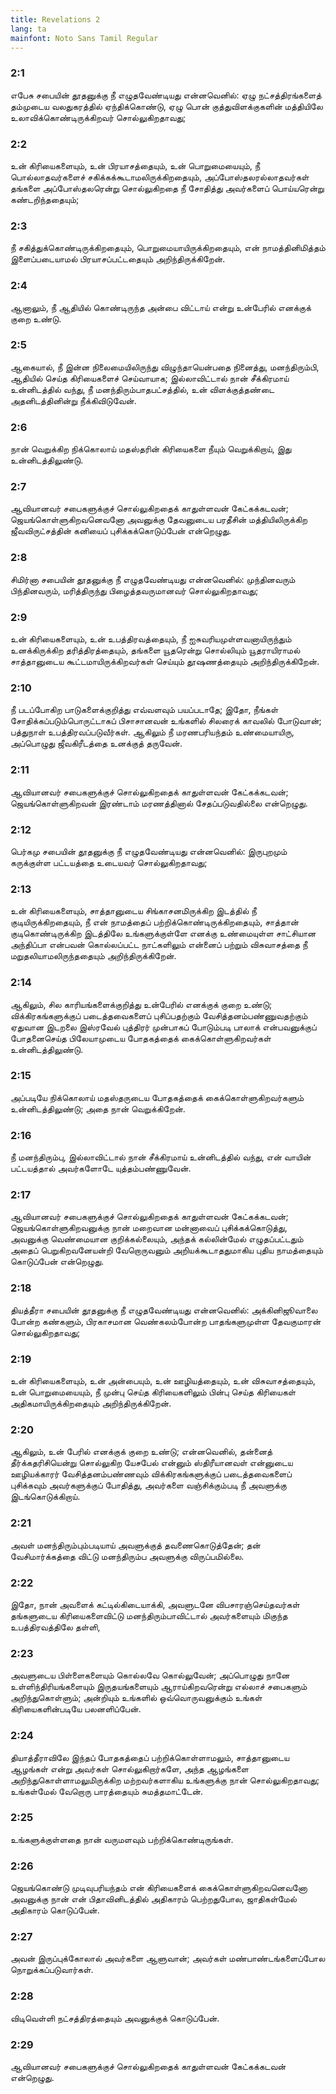 ```yaml
---
title: Revelations 2
lang: ta
mainfont: Noto Sans Tamil Regular
---
```


###  2:1

எபேசு சபையின் தூதனுக்கு நீ எழுதவேண்டியது என்னவெனில்: ஏழு நட்சத்திரங்களைத் தம்முடைய வலதுகரத்தில் ஏந்திக்கொண்டு, ஏழு பொன் குத்துவிளக்குகளின் மத்தியிலே உலாவிக்கொண்டிருக்கிறவர் சொல்லுகிறதாவது;

###  2:2

உன் கிரியைகளையும், உன் பிரயாசத்தையும், உன் பொறுமையையும், நீ பொல்லாதவர்களைச் சகிக்கக்கூடாமலிருக்கிறதையும், அப்போஸ்தலரல்லாதவர்கள் தங்களை அப்போஸ்தலரென்று சொல்லுகிறதை நீ சோதித்து அவர்களைப் பொய்யரென்று கண்டறிந்ததையும்;

###  2:3

நீ சகித்துக்கொண்டிருக்கிறதையும், பொறுமையாயிருக்கிறதையும், என் நாமத்தினிமித்தம் இளைப்படையாமல் பிரயாசப்பட்டதையும் அறிந்திருக்கிறேன்.

###  2:4

ஆனாலும், நீ ஆதியில் கொண்டிருந்த அன்பை விட்டாய் என்று உன்பேரில் எனக்குக் குறை உண்டு.

###  2:5

ஆகையால், நீ இன்ன நிலைமையிலிருந்து விழுந்தாயென்பதை நினைத்து, மனந்திரும்பி, ஆதியில் செய்த கிரியைகளைச் செய்வாயாக; இல்லாவிட்டால் நான் சீக்கிரமாய் உன்னிடத்தில் வந்து, நீ மனந்திரும்பாதபட்சத்தில், உன் விளக்குத்தண்டை அதனிடத்தினின்று நீக்கிவிடுவேன்.

###  2:6

நான் வெறுக்கிற நிக்கொலாய் மதஸ்தரின் கிரியைகளை நீயும் வெறுக்கிறாய், இது உன்னிடத்திலுண்டு.

###  2:7

ஆவியானவர் சபைகளுக்குச் சொல்லுகிறதைக் காதுள்ளவன் கேட்கக்கடவன்; ஜெயங்கொள்ளுகிறவனெவனோ அவனுக்கு தேவனுடைய பரதீசின் மத்தியிலிருக்கிற ஜீவவிருட்சத்தின் கனியைப் புசிக்கக்கொடுப்பேன் என்றெழுது.

###  2:8

சிமிர்னா சபையின் தூதனுக்கு நீ எழுதவேண்டியது என்னவெனில்: முந்தினவரும் பிந்தினவரும், மரித்திருந்து பிழைத்தவருமானவர் சொல்லுகிறதாவது;

###  2:9

உன் கிரியைகளையும், உன் உபத்திரவத்தையும், நீ ஐசுவரியமுள்ளவனாயிருந்தும் உனக்கிருக்கிற தரித்திரத்தையும், தங்களை யூதரென்று சொல்லியும் யூதராயிராமல் சாத்தானுடைய கூட்டமாயிருக்கிறவர்கள் செய்யும் தூஷணத்தையும் அறிந்திருக்கிறேன்.

###  2:10

நீ படப்போகிற பாடுகளைக்குறித்து எவ்வளவும் பயப்படாதே; இதோ, நீங்கள் சோதிக்கப்படும்பொருட்டாகப் பிசாசானவன் உங்களில் சிலரைக் காவலில் போடுவான்; பத்துநாள் உபத்திரவப்படுவீர்கள். ஆகிலும் நீ மரணபரியந்தம் உண்மையாயிரு, அப்பொழுது ஜீவகிரீடத்தை உனக்குத் தருவேன்.

###  2:11

ஆவியானவர் சபைகளுக்குச் சொல்லுகிறதைக் காதுள்ளவன் கேட்கக்கடவன்; ஜெயங்கொள்ளுகிறவன் இரண்டாம் மரணத்தினால் சேதப்படுவதில்லை என்றெழுது.

###  2:12

பெர்கமு சபையின் தூதனுக்கு நீ எழுதவேண்டியது என்னவெனில்: இருபுறமும் கருக்குள்ள பட்டயத்தை உடையவர் சொல்லுகிறதாவது;

###  2:13

உன் கிரியைகளையும், சாத்தானுடைய சிங்காசனமிருக்கிற இடத்தில் நீ குடியிருக்கிறதையும், நீ என் நாமத்தைப் பற்றிக்கொண்டிருக்கிறதையும், சாத்தான் குடிகொண்டிருக்கிற இடத்திலே உங்களுக்குள்ளே எனக்கு உண்மையுள்ள சாட்சியான அந்திப்பா என்பவன் கொல்லப்பட்ட நாட்களிலும் என்னைப் பற்றும் விசுவாசத்தை நீ மறுதலியாமலிருந்ததையும் அறிந்திருக்கிறேன்.

###  2:14

ஆகிலும், சில காரியங்களைக்குறித்து உன்பேரில் எனக்குக் குறை உண்டு; விக்கிரகங்களுக்குப் படைத்தவைகளைப் புசிப்பதற்கும் வேசித்தனம்பண்ணுவதற்கும் ஏதுவான இடறலை இஸ்ரவேல் புத்திரர் முன்பாகப் போடும்படி பாலாக் என்பவனுக்குப் போதனைசெய்த பிலேயாமுடைய போதகத்தைக் கைக்கொள்ளுகிறவர்கள் உன்னிடத்திலுண்டு.

###  2:15

அப்படியே நிக்கொலாய் மதஸ்தருடைய போதகத்தைக் கைக்கொள்ளுகிறவர்களும் உன்னிடத்திலுண்டு; அதை நான் வெறுக்கிறேன்.

###  2:16

நீ மனந்திரும்பு, இல்லாவிட்டால் நான் சீக்கிரமாய் உன்னிடத்தில் வந்து, என் வாயின் பட்டயத்தால் அவர்களோடே யுத்தம்பண்ணுவேன்.

###  2:17

ஆவியானவர் சபைகளுக்குச் சொல்லுகிறதைக் காதுள்ளவன் கேட்கக்கடவன்; ஜெயங்கொள்ளுகிறவனுக்கு நான் மறைவான மன்னாவைப் புசிக்கக்கொடுத்து, அவனுக்கு வெண்மையான குறிக்கல்லையும், அந்தக் கல்லின்மேல் எழுதப்பட்டதும் அதைப் பெறுகிறவனேயன்றி வேறொருவனும் அறியக்கூடாததுமாகிய புதிய நாமத்தையும் கொடுப்பேன் என்றெழுது.

###  2:18

தியத்தீரா சபையின் தூதனுக்கு நீ எழுதவேண்டியது என்னவெனில்: அக்கினிஜூவாலை போன்ற கண்களும், பிரகாசமான வெண்கலம்போன்ற பாதங்களுமுள்ள தேவகுமாரன் சொல்லுகிறதாவது;

###  2:19

உன் கிரியைகளையும், உன் அன்பையும், உன் ஊழியத்தையும், உன் விசுவாசத்தையும், உன் பொறுமையையும், நீ முன்பு செய்த கிரியைகளிலும் பின்பு செய்த கிரியைகள் அதிகமாயிருக்கிறதையும் அறிந்திருக்கிறேன்.

###  2:20

ஆகிலும், உன் பேரில் எனக்குக் குறை உண்டு; என்னவெனில், தன்னைத் தீர்க்கதரிசியென்று சொல்லுகிற யேசபேல் என்னும் ஸ்திரீயானவள் என்னுடைய ஊழியக்காரர் வேசித்தனம்பண்ணவும் விக்கிரகங்களுக்குப் படைத்தவைகளைப் புசிக்கவும் அவர்களுக்குப் போதித்து, அவர்களை வஞ்சிக்கும்படி நீ அவளுக்கு இடங்கொடுக்கிறாய்.

###  2:21

அவள் மனந்திரும்பும்படியாய் அவளுக்குத் தவணைகொடுத்தேன்; தன் வேசிமார்க்கத்தை விட்டு மனந்திரும்ப அவளுக்கு விருப்பமில்லை.

###  2:22

இதோ, நான் அவளைக் கட்டில்கிடையாக்கி, அவளுடனே விபசாரஞ்செய்தவர்கள் தங்களுடைய கிரியைகளைவிட்டு மனந்திரும்பாவிட்டால் அவர்களையும் மிகுந்த உபத்திரவத்திலே தள்ளி,

###  2:23

அவளுடைய பிள்ளைகளையும் கொல்லவே கொல்லுவேன்; அப்பொழுது நானே உள்ளிந்திரியங்களையும் இருதயங்களையும் ஆராய்கிறவரென்று எல்லாச் சபைகளும் அறிந்துகொள்ளும்; அன்றியும் உங்களில் ஒவ்வொருவனுக்கும் உங்கள் கிரியைகளின்படியே பலனளிப்பேன்.

###  2:24

தியாத்தீராவிலே இந்தப் போதகத்தைப் பற்றிக்கொள்ளாமலும், சாத்தானுடைய ஆழங்கள் என்று அவர்கள் சொல்லுகிறார்களே, அந்த ஆழங்களை அறிந்துகொள்ளாமலுமிருக்கிற மற்றவர்களாகிய உங்களுக்கு நான் சொல்லுகிறதாவது; உங்கள்மேல் வேறொரு பாரத்தையும் சுமத்தமாட்டேன்.

###  2:25

உங்களுக்குள்ளதை நான் வருமளவும் பற்றிக்கொண்டிருங்கள்.

###  2:26

ஜெயங்கொண்டு முடிவுபரியந்தம் என் கிரியைகளைக் கைக்கொள்ளுகிறவனெவனோ அவனுக்கு நான் என் பிதாவினிடத்தில் அதிகாரம் பெற்றதுபோல, ஜாதிகள்மேல் அதிகாரம் கொடுப்பேன்.

###  2:27

அவன் இருப்புக்கோலால் அவர்களை ஆளுவான்; அவர்கள் மண்பாண்டங்களைப்போல நொறுக்கப்படுவார்கள்.

###  2:28

விடிவெள்ளி நட்சத்திரத்தையும் அவனுக்குக் கொடுப்பேன்.

###  2:29

ஆவியானவர் சபைகளுக்குச் சொல்லுகிறதைக் காதுள்ளவன் கேட்கக்கடவன் என்றெழுது.


